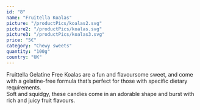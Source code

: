 ```yaml
---
id: "8"
name: "Fruitella Koalas"
picture: "/productPics/koalas2.svg"
picture2: "/productPics/koalas.svg"
picture3: "/productPics/koalas3.svg"
price: "5€"
category: "Chewy sweets"
quantity: "100g"
country: "UK"
---
```

Fruittella Gelatine Free Koalas are a fun and flavoursome sweet, and come with a gelatine-free formula that’s perfect for those with specific dietary requirements.
<br>
Soft and squidgy, these candies come in an adorable shape and burst with rich and juicy fruit flavours.
